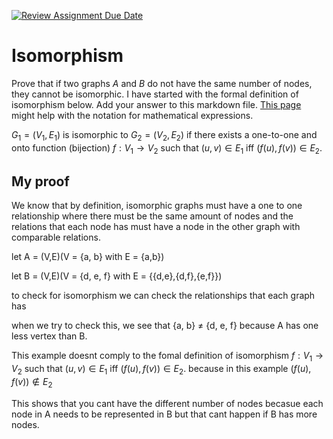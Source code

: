 [![Review Assignment Due Date](https://classroom.github.com/assets/deadline-readme-button-24ddc0f5d75046c5622901739e7c5dd533143b0c8e959d652212380cedb1ea36.svg)](https://classroom.github.com/a/AtNXzL3S)
# Isomorphism

Prove that if two graphs $A$ and $B$ do not have the same number of nodes, they
cannot be isomorphic. I have started with the formal definition of isomorphism
below. Add your answer to this markdown file. [This
page](https://docs.github.com/en/get-started/writing-on-github/working-with-advanced-formatting/writing-mathematical-expressions)
might help with the notation for mathematical expressions.

$G_1=(V_1 , E_1)$ is isomorphic to $G_2 = (V_2, E_2)$ if there exists a
one-to-one and onto function (bijection) $f: V_1 \rightarrow V_2$ such that $(u,v)
\in E_1$ iff $(f(u),f(v)) \in E_2$.

## My proof

We know that by definition, isomorphic graphs must have a one to one relationship where there must be the same amount of nodes and the relations that each node has must have a node in the other graph with comparable relations.

let A = (V,E)(V = {a, b}  with  E = {a,b})

let B = (V,E)(V = {d, e, f}  with  E = {{d,e},{d,f},{e,f}})

to check for isomorphism we can check the relationships that each graph has

when we try to check this, we see that {a, b} $\neq$ {d, e, f} because A has one less vertex than B.

This example doesnt comply to the fomal definition of isomorphism $f: V_1 \rightarrow V_2$ such that $(u,v)
\in E_1$ iff $(f(u),f(v)) \in E_2$. because in this example $(f(u),f(v)) \notin E_2$

This shows that you cant have the different number of nodes becasue each node in A needs to be represented in B but that cant happen if B has more nodes.





















